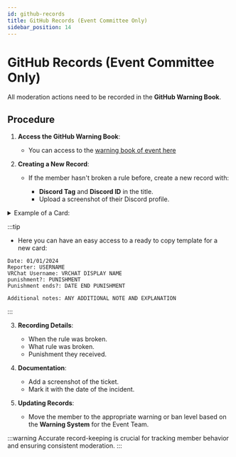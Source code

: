 ```yaml
---
id: github-records
title: GitHub Records (Event Committee Only)
sidebar_position: 14
---
```


# GitHub Records (Event Committee Only)

All moderation actions need to be recorded in the **GitHub Warning Book**.

## Procedure

1. **Access the GitHub Warning Book**:

   - You can access to the [warning book of event here](https://github.com/users/lolmaxz/projects/4)

2. **Creating a New Record**:

   - If the member hasn't broken a rule before, create a new record with:

     - **Discord Tag** and **Discord ID** in the title.
     - Upload a screenshot of their Discord profile.

<details>
  <summary>Example of a Card:</summary>
  <img src={require("../../static/img/Example_github_card.png").default} alt="Example of a card in github" width="80%" />
</details>

:::tip

- Here you can have an easy access to a ready to copy template for a new card:

```
Date: 01/01/2024
Reporter: USERNAME
VRChat Username: VRCHAT DISPLAY NAME
punishment?: PUNISHMENT
Punishment ends?: DATE END PUNISHMENT

Additional notes: ANY ADDITIONAL NOTE AND EXPLANATION
```

:::

3. **Recording Details**:

   - When the rule was broken.
   - What rule was broken.
   - Punishment they received.

4. **Documentation**:

   - Add a screenshot of the ticket.
   - Mark it with the date of the incident.

5. **Updating Records**:

   - Move the member to the appropriate warning or ban level based on the **Warning System** for the Event Team.

:::warning
Accurate record-keeping is crucial for tracking member behavior and ensuring consistent moderation.
:::
